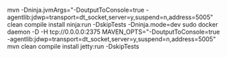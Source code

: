 mvn -Dninja.jvmArgs="-DoutputToConsole=true -agentlib:jdwp=transport=dt_socket,server=y,suspend=n,address=5005" clean compile install  ninja:run -DskipTests -Dninja.mode=dev
sudo docker daemon -D -H tcp://0.0.0.0:2375
MAVEN_OPTS="-DoutputToConsole=true -agentlib:jdwp=transport=dt_socket,server=y,suspend=n,address=5005" mvn clean compile install  jetty:run -DskipTests